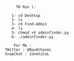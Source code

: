 
          T0 Run (:
        
        1- cd Desktop
        2- ls  
        3- cd Find-Admin                                   
        4- ls
        5- chmod +X adminfinder.py 
        6- ./adminfinder.py
     
         For Me :
     TWitter : @NavAlhazmi 
     SnapChat : iUnetiCaL
     
